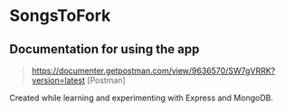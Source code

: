 # SongsToFork

## Documentation for using the app

> <https://documenter.getpostman.com/view/9636570/SW7gVRRK?version=latest> 
> [Postman]

Created while learning and experimenting with Express and MongoDB.

